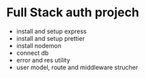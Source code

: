 # Full Stack auth projech

-   install and setup express
-   install and setup prettier
-   install nodemon
-   connect db
-   error and res utility
-   user model, route and middleware strucher